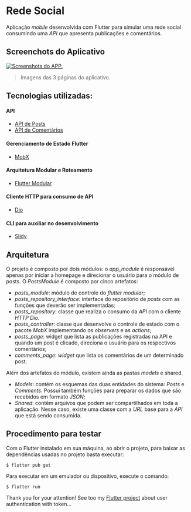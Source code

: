 # Rede Social

Aplicação *mobile* desenvolvida com Flutter para simular uma rede social consumindo uma *API* que apresenta publicações e comentários.

## Screenchots do Aplicativo
[![Screenshots do APP.](https://i.imgur.com/Lo8kcRZ.jpg "Screenshots do APP.")](https://i.imgur.com/Lo8kcRZ.jpg "Screenshots do APP.")
> Imagens das 3 páginas do aplicativo.

## Tecnologias utilizadas:

#### API
- [API de Posts](https://jsonplaceholder.typicode.com/posts)
- [API de Comentários](https://jsonplaceholder.typicode.com/comments)

#### Gerenciamento de Estado Flutter
- [MobX](https://pub.dev/packages/mobx)

#### Arquitetura Modular e Roteamento
- [Flutter Modular](https://pub.dev/packages/flutter_modular)

#### Cliente HTTP para consumo de API
- [Dio](https://pub.dev/packages/dio)

#### CLI para auxiliar no desenvolvimento
- [Slidy](https://pub.dev/packages/slidy)

## Arquitetura
O projeto é composto por dois módulos: o *app_module* é responsável apenas por iniciar a homepage e direcionar o usuário para o módulo de posts. O *PostsModule* é composto por cinco artefatos: 
- *posts_module*: módulo de controle do *flutter modular*;
- *posts_repository_interface*: interface do repositório de *posts* com as funções que deverão ser implementadas;
- *posts_repository*: classe que realiza o consumo da *API* com o cliente *HTTP Dio*.
- *posts_controller*:  classe que desenvolve o controle de estado com o pacote *MobX* implementando os *observers* e as *actions*;
- *posts_page*: widget que lista as publicações registradas na API e quando um post é clicado, direciona o usuário para os respectivos comentários;
- *comments_page*: *widget* que lista os comentários de um determinado post.

Além dos artefatos do módulo, existem ainda as pastas *models* e shared.
- *Models*: contém os esquemas das duas entidades do sistema: *Posts* e *Comments*. Possui também funções para preparar os dados que são recebidos em formato *JSON*;
- *Shared*: contém arquivos que podem ser compartilhados em toda a aplicação. Nesse caso, existe uma classe com a *URL* base para a *API* que está sendo consumida.

## Procedimento para testar
 Com o Flutter instalado em sua máquina, ao abrir o projeto, para baixar as dependências usadas no projeto basta executar:

`$ flutter pub get`

Para executar em um emulador ou dispositivo, execute o comando:

`$ flutter run`

Thank you for your attention! See too my [Flutter project](https://github.com/gilvanhenriqued/catalogo_auth_flutter) about user authentication with token... 
